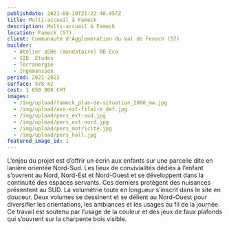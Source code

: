 ```yaml
---
publishdate: 2021-08-19T21:22:40.957Z
title: Multi-accueil à Fameck
description: Multi-accueil à Fameck
location: Fameck (57)
client: Communauté d'Agglomération du Val de Fensch (57)
builder:
  - Atelier aSHe (mandataire) RB Eco
  - SIB  Etudes
  - Terranergie
  - Ingémansson
period: 2021-2023
surface: 578 m2
cost: 1 650 000 €HT
images:
  - /img/upload/fameck_plan-de-situation_2000_mw.jpg
  - /img/upload/axo-ext-filaire_def.jpg
  - /img/upload/pers_ext-sud.jpg
  - /img/upload/pers_ext-nord.jpg
  - /img/upload/pers_motricité.jpg
  - /img/upload/pers_hall.jpg
featured_image_id: 1
---
```

L’enjeu du projet est d’offrir un écrin aux enfants sur une parcelle dite en lanière orientée Nord-Sud. Les lieux de convivialités dédiés à l’enfant s’ouvrent au Nord, Nord-Est et Nord-Ouest et se développent dans la continuité des espaces servants. Ces derniers protègent des nuisances présentent au SUD. La volumétrie toute en   longueur s’inscrit dans le site en douceur. Deux volumes se dessinent et se délient au Nord-Ouest pour diversifier les orientations, les     ambiances et les usages au fil de la journée. Ce travail est soutenu par l’usage de la couleur et des jeux de faux plafonds qui s’ouvrent sur la charpente bois visible.